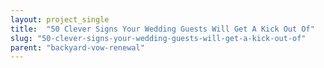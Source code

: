 ```yaml
---
layout: project_single
title:  "50 Clever Signs Your Wedding Guests Will Get A Kick Out Of"
slug: "50-clever-signs-your-wedding-guests-will-get-a-kick-out-of"
parent: "backyard-vow-renewal"
---
```

 